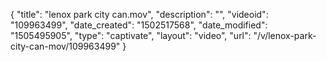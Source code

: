 {
    "title": "lenox park city can.mov",
    "description": "",
    "videoid": "109963499",
    "date_created": "1502517568",
    "date_modified": "1505495905",
    "type": "captivate",
    "layout": "video",
    "url": "\/v\/lenox-park-city-can-mov\/109963499"
}